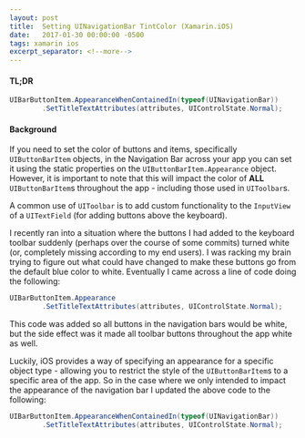 ```yaml
---
layout: post
title:  Setting UINavigationBar TintColor (Xamarin.iOS)
date:   2017-01-30 00:00:00 -0500
tags: xamarin ios
excerpt_separator: <!--more-->
---
```


#### TL;DR

``` csharp
UIBarButtonItem.AppearanceWhenContainedIn(typeof(UINavigationBar))
        .SetTitleTextAttributes(attributes, UIControlState.Normal);
```

<!--more-->

#### Background

If you need to set the color of buttons and items, specifically `UIButtonBarItem` objects, in the Navigation Bar across your app you can set it using the static properties on the `UIButtonBarItem.Appearance` object.  However, it is important to note that this will impact the color of **ALL** `UIButtonBarItem`s throughout the app - including those used in `UIToolbar`s.  

A common use of `UIToolbar` is to add custom functionality to the `InputView` of a `UITextField` (for adding buttons above the keyboard).

I recently ran into a situation where the buttons I had added to the keyboard toolbar suddenly (perhaps over the course of some commits) turned white (or, completely missing according to my end users).  I was racking my brain trying to figure out what could have changed to make these buttons go from the default blue color to white.  Eventually I came across a line of code doing the following:

``` csharp
UIBarButtonItem.Appearance
        .SetTitleTextAttributes(attributes, UIControlState.Normal);
```

This code was added so all buttons in the navigation bars would be white, but the side effect was it made all toolbar buttons throughout the app white as well.

Luckily, iOS provides a way of specifying an appearance for a specific object type - allowing you to restrict the style of the `UIButtonBarItem`s to a specific area of the app.   So in the case where we only intended to impact the appearance of the navigation bar I updated the above code to the following:

``` csharp
UIBarButtonItem.AppearanceWhenContainedIn(typeof(UINavigationBar))
        .SetTitleTextAttributes(attributes, UIControlState.Normal);
```